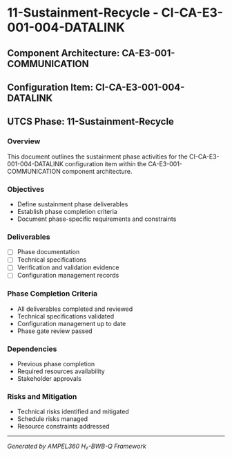 # 11-Sustainment-Recycle - CI-CA-E3-001-004-DATALINK

## Component Architecture: CA-E3-001-COMMUNICATION
## Configuration Item: CI-CA-E3-001-004-DATALINK
## UTCS Phase: 11-Sustainment-Recycle

### Overview
This document outlines the sustainment phase activities for the CI-CA-E3-001-004-DATALINK configuration item within the CA-E3-001-COMMUNICATION component architecture.

### Objectives
- Define sustainment phase deliverables
- Establish phase completion criteria
- Document phase-specific requirements and constraints

### Deliverables
- [ ] Phase documentation
- [ ] Technical specifications
- [ ] Verification and validation evidence
- [ ] Configuration management records

### Phase Completion Criteria
- All deliverables completed and reviewed
- Technical specifications validated
- Configuration management up to date
- Phase gate review passed

### Dependencies
- Previous phase completion
- Required resources availability
- Stakeholder approvals

### Risks and Mitigation
- Technical risks identified and mitigated
- Schedule risks managed
- Resource constraints addressed

---
*Generated by AMPEL360 H₂-BWB-Q Framework*
